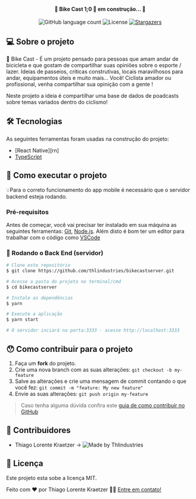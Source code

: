<!-- <h1 align="center">
    <img src="https://i.imgur.com/ceICOgl.png" width="400"/>
</h1> -->

<h4 align="center"> 
	🚧 Bike Cast 1;0 🚀 em construção... 🚧
</h4>

<p align="center">
  <img alt="GitHub language count" src="https://img.shields.io/github/languages/count/thlindustries/bikecastserver?style=plastic">


  <img alt="License" src="https://img.shields.io/badge/license-MIT-brightgreen">
   <a href="https://github.com/tgmarinho/nlw1/stargazers">
    <img alt="Stargazers" src="https://img.shields.io/github/stars/thlindustries/bikecastserver?style=plastic">
  </a>
</p>


## 💻 Sobre o projeto

🚴 Bike Cast - É um projeto pensado para pessoas que amam andar de bicicleta e que gostam de compartilhar suas opiniões sobre o esporte / lazer. Ideias de passeios, críticas construtivas, locais maravilhosos para andar, equipamentos úteis e muito mais... Você! Ciclista amador ou profissional, venha compartilhar sua opinição com a gente !

Neste projeto a ideia é compartilhar uma base de dados de poadcasts sobre temas variados dentro do ciclismo!


## 🛠 Tecnologias

As seguintes ferramentas foram usadas na construção do projeto:

- [React Native][rn]
- [TypeScript][typescript]

## 🚀 Como executar o projeto

💡Para o correto funcionamento do app mobile é necessário que o servidor backend esteja rodando.

### Pré-requisitos

Antes de começar, você vai precisar ter instalado em sua máquina as seguintes ferramentas:
[Git](https://git-scm.com), [Node.js][nodejs]. 
Além disto é bom ter um editor para trabalhar com o código como [VSCode][vscode]

### 🎲 Rodando o Back End (servidor)

```bash
# Clone este repositório
$ git clone https://github.com/thlindustries/bikecastserver.git

# Acesse a pasta do projeto no terminal/cmd
$ cd bikecastserver

# Instale as dependências
$ yarn

# Execute a aplicação
$ yarn start

# O servidor inciará na porta:3333 - acesse http://localhost:3333 
```

## 😯 Como contribuir para o projeto

1. Faça um **fork** do projeto.
2. Crie uma nova branch com as suas alterações: `git checkout -b my-feature`
3. Salve as alterações e crie uma mensagem de commit contando o que você fez: `git commit -m "feature: My new feature"`
4. Envie as suas alterações: `git push origin my-feature`
> Caso tenha alguma dúvida confira este [guia de como contribuir no GitHub](https://github.com/firstcontributions/first-contributions)


## 👥 Contribuidores
- Thiago Lorente Kraetzer -> 
  <img alt="Made by Thlindustries" src="https://img.shields.io/github/followers/thlindustries?style=social">

## 📝 Licença

Este projeto esta sobe a licença MIT.

Feito com ❤️ por Thiago Lorente Kraetzer 👋🏽 [Entre em contato!](https://www.linkedin.com/in/thiago-kraetzer/)

[nodejs]: https://nodejs.org/
[typescript]: https://www.typescriptlang.org/
[reactjs]: https://reactjs.org
[yarn]: https://yarnpkg.com/
[vscode]: https://code.visualstudio.com/
[vceditconfig]: https://marketplace.visualstudio.com/items?itemName=EditorConfig.EditorConfig
[license]: https://opensource.org/licenses/MIT
[vceslint]: https://marketplace.visualstudio.com/items?itemName=dbaeumer.vscode-eslint
[prettier]: https://marketplace.visualstudio.com/items?itemName=esbenp.prettier-vscode

